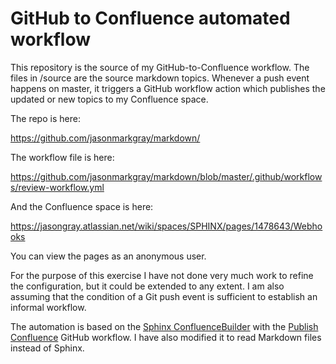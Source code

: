# GitHub to Confluence automated workflow

This repository is the source of my GitHub-to-Confluence workflow. The files in /source are the source markdown topics. Whenever a push event happens on master, it triggers a GitHub workflow action which publishes the updated or new topics to my Confluence space.

The repo is here:

https://github.com/jasonmarkgray/markdown/

The workflow file is here:

https://github.com/jasonmarkgray/markdown/blob/master/.github/workflows/review-workflow.yml

And the Confluence space is here:

https://jasongray.atlassian.net/wiki/spaces/SPHINX/pages/1478643/Webhooks

You can view the pages as an anonymous user. 

For the purpose of this exercise I have not done very much work to refine the configuration, but it could be extended to any extent. I am also assuming that the condition of a Git push event is sufficient to establish an informal workflow. 

The automation is based on the [Sphinx ConfluenceBuilder](https://github.com/sphinx-contrib/confluencebuilder) with the [Publish Confluence](https://github.com/marketplace/actions/publish-confluence) GitHub workflow. I have also modified it to read Markdown files instead of Sphinx.  
